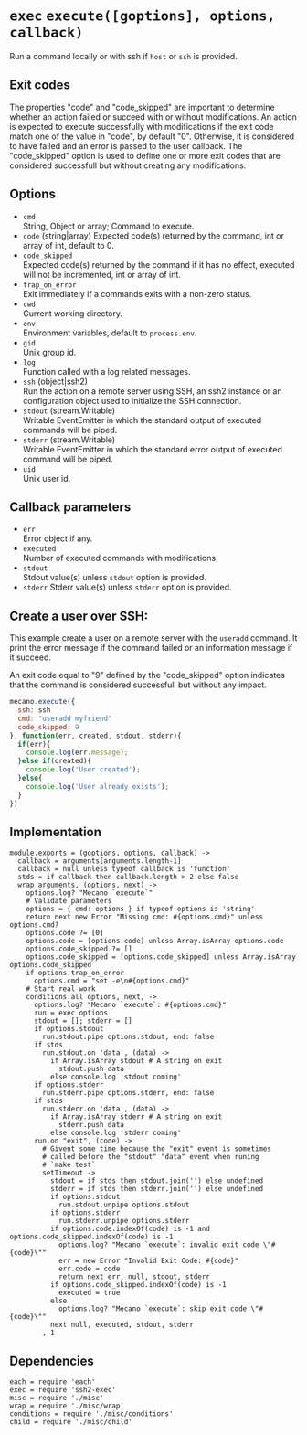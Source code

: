 
# `exec` `execute([goptions], options, callback)`

Run a command locally or with ssh if `host` or `ssh` is provided.   

## Exit codes

The properties "code" and "code_skipped" are important to determine whether an
action failed or succeed with or without modifications. An action is expected to
execute successfully with modifications if the exit code match one of the value
in "code", by default "0". Otherwise, it is considered to have failed and an
error is passed to the user callback. The "code_skipped" option is used to
define one or more exit codes that are considered successfull but without
creating any modifications.

## Options

*   `cmd`   
    String, Object or array; Command to execute.   
*   `code`   (string|array)
    Expected code(s) returned by the command, int or array of int, default to 0.
*   `code_skipped`   
    Expected code(s) returned by the command if it has no effect, executed will
    not be incremented, int or array of int.   
*   `trap_on_error`   
    Exit immediately  if a commands exits with a non-zero status.      
*   `cwd`   
    Current working directory.   
*   `env`   
    Environment variables, default to `process.env`.   
*   `gid`   
    Unix group id.   
*   `log`   
    Function called with a log related messages.   
*   `ssh` (object|ssh2)   
    Run the action on a remote server using SSH, an ssh2 instance or an
    configuration object used to initialize the SSH connection.   
*   `stdout` (stream.Writable)   
    Writable EventEmitter in which the standard output of executed commands will
    be piped.   
*   `stderr` (stream.Writable)   
    Writable EventEmitter in which the standard error output of executed command
    will be piped.   
*   `uid`   
    Unix user id.   

## Callback parameters

*   `err`   
    Error object if any.   
*   `executed`   
    Number of executed commands with modifications.   
*   `stdout`   
    Stdout value(s) unless `stdout` option is provided.
*   `stderr`
    Stderr value(s) unless `stderr` option is provided.

## Create a user over SSH:

This example create a user on a remote server with the `useradd` command. It
print the error message if the command failed or an information message if it
succeed.

An exit code equal to "9" defined by the "code_skipped" option indicates that
the command is considered successfull but without any impact.

```javascript
mecano.execute({
  ssh: ssh
  cmd: "useradd myfriend"
  code_skipped: 9
}, function(err, created, stdout, stderr){
  if(err){
    console.log(err.message);
  }else if(created){
    console.log('User created');
  }else{
    console.log('User already exists');
  }
})
```

## Implementation

    module.exports = (goptions, options, callback) ->
      callback = arguments[arguments.length-1]
      callback = null unless typeof callback is 'function'
      stds = if callback then callback.length > 2 else false
      wrap arguments, (options, next) ->
        options.log? "Mecano `execute`"
        # Validate parameters
        options = { cmd: options } if typeof options is 'string'
        return next new Error "Missing cmd: #{options.cmd}" unless options.cmd?
        options.code ?= [0]
        options.code = [options.code] unless Array.isArray options.code
        options.code_skipped ?= []
        options.code_skipped = [options.code_skipped] unless Array.isArray options.code_skipped
        if options.trap_on_error
          options.cmd = "set -e\n#{options.cmd}"
        # Start real work
        conditions.all options, next, ->
          options.log? "Mecano `execute`: #{options.cmd}"
          run = exec options
          stdout = []; stderr = []
          if options.stdout
            run.stdout.pipe options.stdout, end: false
          if stds
            run.stdout.on 'data', (data) ->
              if Array.isArray stdout # A string on exit
                stdout.push data
              else console.log 'stdout coming'
          if options.stderr
            run.stderr.pipe options.stderr, end: false
          if stds
            run.stderr.on 'data', (data) ->
              if Array.isArray stderr # A string on exit
                stderr.push data
              else console.log 'stderr coming'
          run.on "exit", (code) ->
            # Givent some time because the "exit" event is sometimes
            # called before the "stdout" "data" event when runing
            # `make test`
            setTimeout ->
              stdout = if stds then stdout.join('') else undefined
              stderr = if stds then stderr.join('') else undefined
              if options.stdout
                run.stdout.unpipe options.stdout
              if options.stderr
                run.stderr.unpipe options.stderr
              if options.code.indexOf(code) is -1 and options.code_skipped.indexOf(code) is -1
                options.log? "Mecano `execute`: invalid exit code \"#{code}\""
                err = new Error "Invalid Exit Code: #{code}"
                err.code = code
                return next err, null, stdout, stderr
              if options.code_skipped.indexOf(code) is -1
                executed = true
              else
                options.log? "Mecano `execute`: skip exit code \"#{code}\""
              next null, executed, stdout, stderr
            , 1

## Dependencies

    each = require 'each'
    exec = require 'ssh2-exec'
    misc = require './misc'
    wrap = require './misc/wrap'
    conditions = require './misc/conditions'
    child = require './misc/child'







